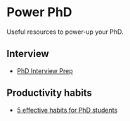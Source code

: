 # Power PhD
Useful resources to power-up your PhD.

## Interview
- [PhD Interview Prep](https://twitter.com/sidgairo18/status/1606029297537257472)

## Productivity habits
- [5 effective habits for PhD students](https://twitter.com/raulpacheco/status/1576353106710831104?s=12&t=7JVkTty89Q-klR5WCIk5aQ)

